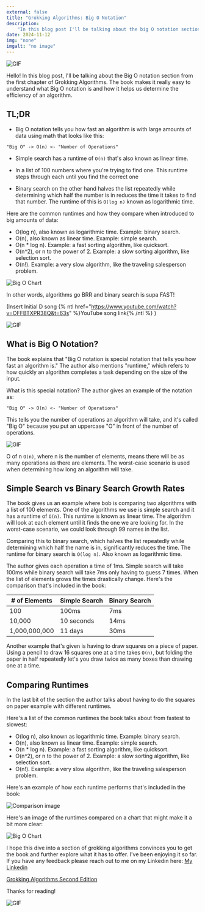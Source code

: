 ```yaml
---
external: false
title: "Grokking Algorithms: Big O Notation"
description:
    "In this blog post I'll be talking about the big O notation section of the first chapter from grokking algorithms"
date: 2024-11-12
img: "none"
imgalt: "no image"
---
```


![GIF](https://media.giphy.com/media/v1.Y2lkPTc5MGI3NjExaWR1NWh5MTB3bnd3b2sybzhwMmJoMjJmc3A1M2YzMTRrZXVqNWNrZiZlcD12MV9naWZzX3NlYXJjaCZjdD1n/xTiIzJSKB4l7xTouE8/giphy.gif)

Hello! In this blog post, I'll be talking about the Big O notation section from the first chapter of Grokking
Algorithms. The book makes it really easy to understand what Big O notation is and how it helps us determine the
efficiency of an algorithm.

## TL;DR

-   Big O notation tells you how fast an algorithm is with large amounts of data using math that looks like this:

```
"Big O" -> O(n) <- "Number of Operations"
```

-   Simple search has a runtime of `O(n)` that's also known as linear time.

-   In a list of 100 numbers where you're trying to find one. This runtime steps through each until you find the correct
    one

-   Binary search on the other hand halves the list repeatedly while determining which half the number is in reduces the
    time it takes to find that number. The runtime of this is `O(log n)` known as logarithmic time.

Here are the common runtimes and how they compare when introduced to big amounts of data:

-   O(log n), also known as logarithmic time. Example: binary search.
-   O(n), also known as linear time. Example: simple search.
-   O(n \* log n). Example: a fast sorting algorithm, like quicksort.
-   O(n^2), or n to the power of 2. Example: a slow sorting algorithm, like selection sort.
-   O(n!). Example: a very slow algorithm, like the traveling salesperson problem.

![Big O Chart](https://miro.medium.com/v2/resize:fit:1400/1*5ZLci3SuR0zM_QlZOADv8Q.jpeg)

In other words, algorithms go BRR and binary search is supa FAST!

(Insert Initial D song {% ntl href="https://www.youtube.com/watch?v=OFFBTXPR38Q&t=63s" %}YouTube song link{% /ntl %} )

![GIF](https://media.giphy.com/media/EKUuPwmQB5CpO/giphy.gif?cid=790b7611kd5vs3oianic2petchy61l4uml41arq2b7o6mmid&ep=v1_gifs_search&rid=giphy.gif&ct=g)

## What is Big O Notation?

The book explains that "Big O notation is special notation that tells you how fast an algorithm is." The author also
mentions "runtime," which refers to how quickly an algorithm completes a task depending on the size of the input.

What is this special notation? The author gives an example of the notation as:

```
"Big O" -> O(n) <- "Number of Operations"
```

This tells you the number of operations an algorithm will take, and it's called "Big O" because you put an uppercase "O"
in front of the number of operations.

![GIF](https://media.giphy.com/media/tMPSeKEplOfK0/giphy.gif?cid=ecf05e4768ljjdds0r5r9tscn2uinc1crflg9kd69s92v9a6&ep=v1_gifs_related&rid=giphy.gif&ct=g)

O of n `O(n)`, where n is the number of elements, means there will be as many operations as there are elements. The
worst-case scenario is used when determining how long an algorithm will take.

## Simple Search vs Binary Search Growth Rates

The book gives us an example where bob is comparing two algorithms with a list of 100 elements. One of the algorithms we
use is simple search and it has a runtime of `O(n)`. This runtime is known as linear time. The algorithm will look at
each element until it finds the one we are looking for. In the worst-case scenario, we could look through 99 names in
the list.

Comparing this to binary search, which halves the list repeatedly while determining which half the name is in,
significantly reduces the time. The runtime for binary search is `O(log n)`. Also known as logarithmic time.

The author gives each operation a time of 1ms. Simple search will take 100ms while binary search will take 7ms only
having to guess 7 times. When the list of elements grows the times drastically change. Here's the comparison that's
included in the book:

| # of Elements | Simple Search | Binary Search |
| ------------- | ------------- | ------------- |
| 100           | 100ms         | 7ms           |
| 10,000        | 10 seconds    | 14ms          |
| 1,000,000,000 | 11 days       | 30ms          |

Another example that's given is having to draw squares on a piece of paper. Using a pencil to draw 16 squares one at a
time takes `O(n)`, but folding the paper in half repeatedly let's you draw twice as many boxes than drawing one at a
time.

## Comparing Runtimes

In the last bit of the section the author talks about having to do the squares on paper example with different runtimes.

Here's a list of the common runtimes the book talks about from fastest to slowest:

-   O(log n), also known as logarithmic time. Example: binary search.
-   O(n), also known as linear time. Example: simple search.
-   O(n \* log n). Example: a fast sorting algorithm, like quicksort.
-   O(n^2), or n to the power of 2. Example: a slow sorting algorithm, like selection sort.
-   O(n!). Example: a very slow algorithm, like the traveling salesperson problem.

Here's an example of how each runtime performs that's included in the book:

![Comparison image](/images/postImages/big-o/comparisonimage.png)

Here's an image of the runtimes compared on a chart that might make it a bit more clear:

![Big O Chart](https://miro.medium.com/v2/resize:fit:1400/1*5ZLci3SuR0zM_QlZOADv8Q.jpeg)

I hope this dive into a section of grokking algorithms convinces you to get the book and further explore what it has to
offer. I've been enjoying it so far. If you have any feedback please reach out to me on my Linkedin here:
[My Linkedin](https://www.linkedin.com/in/carlos-luevano/)

[Grokking Algorithms Second Edition](https://www.amazon.com/Grokking-Algorithms-Second-Aditya-Bhargava/dp/1633438538?crid=35UBVF3SO8SHW&dib=eyJ2IjoiMSJ9.udKCRwfqvqqXcW7DFKotFoK3jLzxS09orNAGvMOeslxvQHkO-ZuDRr-FwU0JqBbRYt5m0KbEycWPOcx8Ov6M74jNCd-wzD8BvbtowZjDLz1ISiA_YCmGH_h_Ay6PWo9IxiFGHruWejuYqP8RsrvRxz2a0btCP0L4SPSgJxF5kZZLv-ZVrZwxK03ButoCoREYUcsOfWZES0_FAKakusXaNnwWPpSVrjziEsfzEZQ6Gg8.A0aaE75YquvN4knPrjsTGL2IQ0aqvmVckcSEI4HrzzA&dib_tag=se&keywords=grokking+algorithms&qid=1731631158&sprefix=grokking+%2Caps%2C157&sr=8-1)

Thanks for reading!

![GIF](https://media.giphy.com/media/uiMIJMFYgRaAz5Pcb7/giphy.gif?cid=790b76111rot0hoxly6iepid9ebderpp22stylkon30frxwf&ep=v1_gifs_search&rid=giphy.gif&ct=g)
